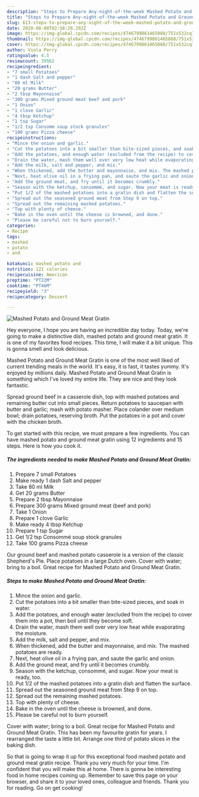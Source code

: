 ```yaml
---
description: "Steps to Prepare Any-night-of-the-week Mashed Potato and Ground Meat Gratin"
title: "Steps to Prepare Any-night-of-the-week Mashed Potato and Ground Meat Gratin"
slug: 613-steps-to-prepare-any-night-of-the-week-mashed-potato-and-ground-meat-gratin
date: 2020-08-08T02:58:28.292Z
image: https://img-global.cpcdn.com/recipes/4746799861465088/751x532cq70/mashed-potato-and-ground-meat-gratin-recipe-main-photo.jpg
thumbnail: https://img-global.cpcdn.com/recipes/4746799861465088/751x532cq70/mashed-potato-and-ground-meat-gratin-recipe-main-photo.jpg
cover: https://img-global.cpcdn.com/recipes/4746799861465088/751x532cq70/mashed-potato-and-ground-meat-gratin-recipe-main-photo.jpg
author: Viola Perry
ratingvalue: 4.5
reviewcount: 39562
recipeingredient:
- "7 small Potatoes"
- "1 dash Salt and pepper"
- "80 ml Milk"
- "20 grams Butter"
- "2 tbsp Mayonnaise"
- "300 grams Mixed ground meat beef and pork"
- "1 Onion"
- "1 clove Garlic"
- "4 tbsp Ketchup"
- "1 tsp Sugar"
- "1/2 tsp Consomm soup stock granules"
- "100 grams Pizza cheese"
recipeinstructions:
- "Mince the onion and garlic."
- "Cut the potatoes into a bit smaller than bite-sized pieces, and soak in water."
- "Add the potatoes, and enough water (excluded from the recipe) to cover them into a pot, then boil until they become soft."
- "Drain the water, mash them well over very low heat while evaporating the moisture."
- "Add the milk, salt and pepper, and mix."
- "When thickened, add the butter and mayonnaise, and mix. The mashed potatoes are ready."
- "Next, heat olive oil in a frying pan, and saute the garlic and onion."
- "Add the ground meat, and fry until it becomes crumbly."
- "Season with the ketchup, consommé, and sugar. Now your meat is ready, too."
- "Put 1/2 of the mashed potatoes into a gratin dish and flatten the surface."
- "Spread out the seasoned ground meat from Step 9 on top."
- "Spread out the remaining mashed potatoes."
- "Top with plenty of cheese."
- "Bake in the oven until the cheese is browned, and done."
- "Please be careful not to burn yourself."
categories:
- Recipe
tags:
- mashed
- potato
- and

katakunci: mashed potato and 
nutrition: 121 calories
recipecuisine: American
preptime: "PT22M"
cooktime: "PT46M"
recipeyield: "3"
recipecategory: Dessert

---
```



![Mashed Potato and Ground Meat Gratin](https://img-global.cpcdn.com/recipes/4746799861465088/751x532cq70/mashed-potato-and-ground-meat-gratin-recipe-main-photo.jpg)

Hey everyone, I hope you are having an incredible day today. Today, we're going to make a distinctive dish, mashed potato and ground meat gratin. It is one of my favorites food recipes. This time, I will make it a bit unique. This is gonna smell and look delicious.

Mashed Potato and Ground Meat Gratin is one of the most well liked of current trending meals in the world. It's easy, it is fast, it tastes yummy. It's enjoyed by millions daily. Mashed Potato and Ground Meat Gratin is something which I've loved my entire life. They are nice and they look fantastic.

Spread ground beef in a casserole dish, top with mashed potatoes and remaining butter cut into small pieces. Return potatoes to saucepan with butter and garlic; mash with potato masher. Place colander over medium bowl; drain potatoes, reserving broth. Put the potatoes in a pot and cover with the chicken broth.


To get started with this recipe, we must prepare a few ingredients. You can have mashed potato and ground meat gratin using 12 ingredients and 15 steps. Here is how you cook it.

<!--inarticleads1-->

##### The ingredients needed to make Mashed Potato and Ground Meat Gratin:

1. Prepare 7 small Potatoes
1. Make ready 1 dash Salt and pepper
1. Take 80 ml Milk
1. Get 20 grams Butter
1. Prepare 2 tbsp Mayonnaise
1. Prepare 300 grams Mixed ground meat (beef and pork)
1. Take 1 Onion
1. Prepare 1 clove Garlic
1. Make ready 4 tbsp Ketchup
1. Prepare 1 tsp Sugar
1. Get 1/2 tsp Consommé soup stock granules
1. Take 100 grams Pizza cheese


Our ground beef and mashed potato casserole is a version of the classic Shepherd&#39;s Pie. Place potatoes in a large Dutch oven. Cover with water; bring to a boil. Great recipe for Mashed Potato and Ground Meat Gratin. 

<!--inarticleads2-->

##### Steps to make Mashed Potato and Ground Meat Gratin:

1. Mince the onion and garlic.
1. Cut the potatoes into a bit smaller than bite-sized pieces, and soak in water.
1. Add the potatoes, and enough water (excluded from the recipe) to cover them into a pot, then boil until they become soft.
1. Drain the water, mash them well over very low heat while evaporating the moisture.
1. Add the milk, salt and pepper, and mix.
1. When thickened, add the butter and mayonnaise, and mix. The mashed potatoes are ready.
1. Next, heat olive oil in a frying pan, and saute the garlic and onion.
1. Add the ground meat, and fry until it becomes crumbly.
1. Season with the ketchup, consommé, and sugar. Now your meat is ready, too.
1. Put 1/2 of the mashed potatoes into a gratin dish and flatten the surface.
1. Spread out the seasoned ground meat from Step 9 on top.
1. Spread out the remaining mashed potatoes.
1. Top with plenty of cheese.
1. Bake in the oven until the cheese is browned, and done.
1. Please be careful not to burn yourself.


Cover with water; bring to a boil. Great recipe for Mashed Potato and Ground Meat Gratin. This has been my favourite gratin for years. I rearranged the taste a little bit. Arrange one third of potato slices in the baking dish. 

So that is going to wrap it up for this exceptional food mashed potato and ground meat gratin recipe. Thank you very much for your time. I'm confident that you will make this at home. There is gonna be interesting food in home recipes coming up. Remember to save this page on your browser, and share it to your loved ones, colleague and friends. Thank you for reading. Go on get cooking!
